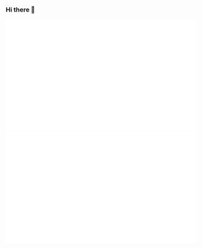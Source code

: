 ### Hi there 👋

![](https://raw.githubusercontent.com/ToBiDi0410/github-stats/master/generated/overview.svg#gh-dark-mode-only)
![](https://raw.githubusercontent.com/ToBiDi0410/github-stats/master/generated/overview.svg#gh-light-mode-only)
<!--
**ToBiDi0410/ToBiDi0410** is a ✨ _special_ ✨ repository because its `README.md` (this file) appears on your GitHub profile.

Here are some ideas to get you started:

- 🔭 I’m currently working on ...
- 🌱 I’m currently learning ...
- 👯 I’m looking to collaborate on ...
- 🤔 I’m looking for help with ...
- 💬 Ask me about ...
- 📫 How to reach me: ...
- 😄 Pronouns: ...
- ⚡ Fun fact: ...
-->
